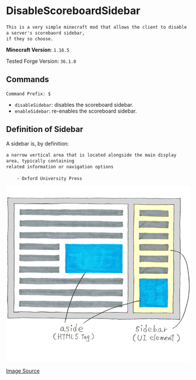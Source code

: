 # DisableScoreboardSidebar
```
This is a very simple minecraft mod that allows the client to disable a server's scorebaord sidebar,
if they so choose.
```
**Minecraft Version**: ``1.16.5``

Tested Forge Version: ``36.1.0``
## Commands

```
Command Prefix: $
```

- ``disableSidebar``: disables the scoreboard sidebar. 
- ``enableSidebar``: re-enables the scoreboard sidebar.

## Definition of Sidebar
A sidebar is, by definition:
```
a narrow vertical area that is located alongside the main display area, typically containing 
related information or navigation options

    - Oxford University Press
```
![Image](img.png)

[Image Source](https://aastudio.fr/Sidebar-and-Aside-are-different.html)